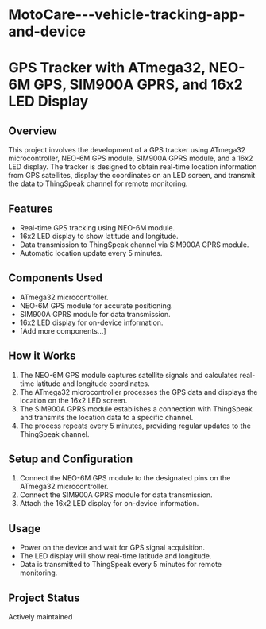 # MotoCare---vehicle-tracking-app-and-device
# GPS Tracker with ATmega32, NEO-6M GPS, SIM900A GPRS, and 16x2 LED Display

## Overview
This project involves the development of a GPS tracker using ATmega32 microcontroller, NEO-6M GPS module, SIM900A GPRS module, and a 16x2 LED display. The tracker is designed to obtain real-time location information from GPS satellites, display the coordinates on an LED screen, and transmit the data to ThingSpeak channel for remote monitoring.

## Features
- Real-time GPS tracking using NEO-6M module.
- 16x2 LED display to show latitude and longitude.
- Data transmission to ThingSpeak channel via SIM900A GPRS module.
- Automatic location update every 5 minutes.

## Components Used
- ATmega32 microcontroller.
- NEO-6M GPS module for accurate positioning.
- SIM900A GPRS module for data transmission.
- 16x2 LED display for on-device information.
- [Add more components...]

## How it Works
1. The NEO-6M GPS module captures satellite signals and calculates real-time latitude and longitude coordinates.
2. The ATmega32 microcontroller processes the GPS data and displays the location on the 16x2 LED screen.
3. The SIM900A GPRS module establishes a connection with ThingSpeak and transmits the location data to a specific channel.
4. The process repeats every 5 minutes, providing regular updates to the ThingSpeak channel.

## Setup and Configuration
1. Connect the NEO-6M GPS module to the designated pins on the ATmega32 microcontroller.
2. Connect the SIM900A GPRS module for data transmission.
3. Attach the 16x2 LED display for on-device information.


## Usage
- Power on the device and wait for GPS signal acquisition.
- The LED display will show real-time latitude and longitude.
- Data is transmitted to ThingSpeak every 5 minutes for remote monitoring.





## Project Status
Actively maintained
